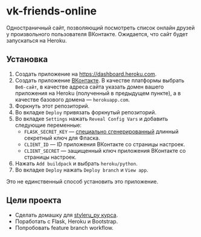 # vk-friends-online
Одностраничный сайт, позволяющий посмотреть список онлайн друзей у произвольного пользователя ВКонтакте.
Ожидается, что сайт будет запускаться на Heroku.

 ## Установка
 1. Создать приложение на https://dashboard.heroku.com.
 2. Создать приложение [ВКонтакте](https://vk.com/editapp?act=create). В качестве платформы выбрать `Веб-сайт`, в качестве адреса сайта указать домен вашего приложения на Heroku (полученный в предыдущем пункте), а в качестве базового домена — `herokuapp.com`.
 2. Форкнуть этот репозиторий.
 3. Во вкладке `Deploy` привязать форкнутый репозиторий.
 4. Во вкладке `Settings` нажать `Reveal Config Vars` и добавить следующие переменные:
    - `FLASK_SECRET_KEY` — [специально сгенерированный](https://www.random.org/passwords/) длинный секретный ключ для Фласка.
    - `CLIENT_ID` — ID приложения ВКонтакте со страницы настроек.
    - `CLIENT_SECRET` — защищенный ключ приложения ВКонтакте со страницы настроек.
 5. Нажать `Add buildpack` и выбрать `heroku/python`.
 6. Во вкладке `Deploy` нажать `Deploy branch` и `View app`.
 
 Это не единственный способ установить это приложение.
 
 ## Цели проекта
 - Сделать домашку для [styleru_py курса](http://melevir.com/things/python_styleru/).
 - Поработать с Flask, Heroku и Bootstrap.
 - Попробовать feature branch workflow.
